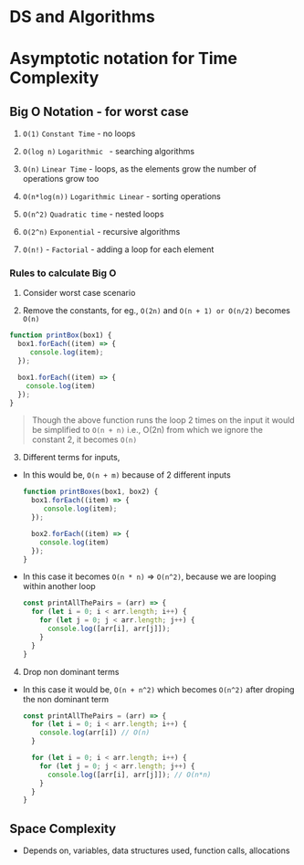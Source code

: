 # DS and Algorithms

# Asymptotic notation for Time Complexity

## Big O Notation - for worst case

1. `O(1)` `Constant Time` - no loops

2. `O(log n)` `Logarithmic ` - searching algorithms

3. `O(n)` `Linear Time` - loops, as the elements grow the number of operations grow too

4. `O(n*log(n))` `Logarithmic Linear` - sorting operations

5. `O(n^2)` `Quadratic time` - nested loops

6. `O(2^n)` `Exponential` - recursive algorithms

7. `O(n!)` - `Factorial` - adding a loop for each element

### Rules to calculate Big O

1. Consider worst case scenario

2. Remove the constants, for eg., `O(2n)` and `O(n + 1) or O(n/2)` becomes `O(n)`
  ```js
  function printBox(box1) {
    box1.forEach((item) => {
       console.log(item);
    });

    box1.forEach((item) => {
      console.log(item)
    });
  }
  ```

> Though the above function runs the loop 2 times on the input it would be simplified to `O(n + n)` i.e., O(2n)
  from which we ignore the constant 2, it becomes `O(n)`

3. Different terms for inputs,

- In this would be, `O(n + m)` because of 2 different inputs
  ```js
  function printBoxes(box1, box2) {
    box1.forEach((item) => {
       console.log(item);
    });

    box2.forEach((item) => {
      console.log(item)
    });
  }
  ```

- In this case it becomes `O(n * n)` => `O(n^2)`, because we are looping within another loop
  ```js
  const printAllThePairs = (arr) => {
    for (let i = 0; i < arr.length; i++) {
      for (let j = 0; j < arr.length; j++) {
        console.log([arr[i], arr[j]]);
      }
    }
  }
  ```

4. Drop non dominant terms

- In this case it would be, `O(n + n^2)` which becomes `O(n^2)` after droping the
  non dominant term
  ```js
  const printAllThePairs = (arr) => {
    for (let i = 0; i < arr.length; i++) {
      console.log(arr[i]) // O(n)
    }

    for (let i = 0; i < arr.length; i++) {
      for (let j = 0; j < arr.length; j++) {
        console.log([arr[i], arr[j]]); // O(n*n)
      }
    }
  }
  ```

## Space Complexity

- Depends on, variables, data structures used, function calls, allocations
